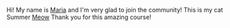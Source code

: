 Hi!
My name is [Maria](https://github.com/filoxera1409) and I'm very glad to join the community! This is my cat Summer
[Meow](/mock-repo/assets/images/summer.jpg)
Thank you for this amazing course!
